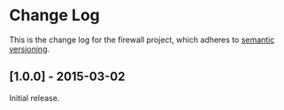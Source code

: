 # Change Log
This is the change log for the firewall project, which adheres to [semantic versioning](http://semver.org/).

## [1.0.0] - 2015-03-02
Initial release.
